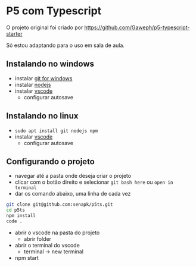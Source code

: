 # P5 com Typescript

O projeto original foi criado por https://github.com/Gaweph/p5-typescript-starter

Só estou adaptando para o uso em sala de aula.

## Instalando no windows

- instalar [git for windows](https://gitforwindows.org/)
- instalar [nodejs](https://nodejs.org/en/download)
- instalar [vscode](https://code.visualstudio.com/download)
  - configurar autosave

## Instalando no linux

- `sudo apt install git nodejs npm`
- instalar [vscode](https://code.visualstudio.com/download)
  - configurar autosave

## Configurando o projeto

- navegar até a pasta onde deseja criar o projeto
- clicar com o botão direito e selecionar `git bash here` ou `open in terminal`
- dar os comando abaixo, uma linha de cada vez

```bash
git clone git@github.com:senapk/p5ts.git
cd p5ts
npm install
code .
```

- abrir o vscode na pasta do projeto
  - abrir folder
- abrir o terminal do vscode
  - terminal -> new terminal
- npm start
